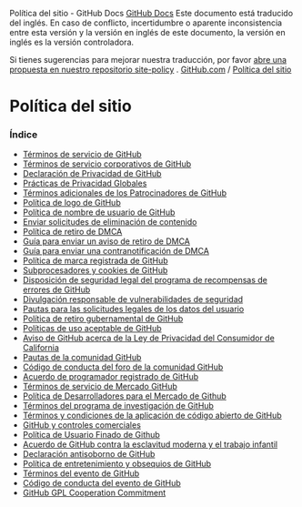 Política del sitio - GitHub Docs
[GitHub Docs](/es)
Este documento está traducido del inglés. En caso de conflicto, incertidumbre o aparente inconsistencia entre esta versión y la versión en inglés de este documento, la versión en inglés es la versión controladora.

Si tienes sugerencias para mejorar nuestra traducción, por favor
[abre una propuesta en nuestro repositorio site-policy](https://github.com/github/site-policy/issues)
.
[GitHub.com](/es/github)
/
[Política del sitio](/es/github/site-policy)

# Política del sitio

### Índice
- [Términos de servicio de GitHub](/es/github/site-policy/github-terms-of-service)
- [Términos de servicio corporativos de GitHub](/es/github/site-policy/github-corporate-terms-of-service)
- [Declaración de Privacidad de GitHub](/es/github/site-policy/github-privacy-statement)
- [Prácticas de Privacidad Globales](/es/github/site-policy/global-privacy-practices)
- [Términos adicionales de los Patrocinadores de GitHub](/es/github/site-policy/github-sponsors-additional-terms)
- [Política de logo de GitHub](/es/github/site-policy/github-logo-policy)
- [Política de nombre de usuario de GitHub](/es/github/site-policy/github-username-policy)
- [Enviar solicitudes de eliminación de contenido](/es/github/site-policy/submitting-content-removal-requests)
- [Política de retiro de DMCA](/es/github/site-policy/dmca-takedown-policy)
- [Guía para enviar un aviso de retiro de DMCA](/es/github/site-policy/guide-to-submitting-a-dmca-takedown-notice)
- [Guía para enviar una contranotificación de DMCA](/es/github/site-policy/guide-to-submitting-a-dmca-counter-notice)
- [Política de marca registrada de GitHub](/es/github/site-policy/github-trademark-policy)
- [Subprocesadores y cookies de GitHub](/es/github/site-policy/github-subprocessors-and-cookies)
- [Disposición de seguridad legal del programa de recompensas de errores de GitHub](/es/github/site-policy/github-bug-bounty-program-legal-safe-harbor)
- [Divulgación responsable de vulnerabilidades de seguridad](/es/github/site-policy/responsible-disclosure-of-security-vulnerabilities)
- [Pautas para las solicitudes legales de los datos del usuario](/es/github/site-policy/guidelines-for-legal-requests-of-user-data)
- [Política de retiro gubernamental de GitHub](/es/github/site-policy/github-government-takedown-policy)
- [Políticas de uso aceptable de GitHub](/es/github/site-policy/github-acceptable-use-policies)
- [Aviso de GitHub acerca de la Ley de Privacidad del Consumidor de California](/es/github/site-policy/githubs-notice-about-the-california-consumer-privacy-act)
- [Pautas de la comunidad GitHub](/es/github/site-policy/github-community-guidelines)
- [Código de conducta del foro de la comunidad GitHub](/es/github/site-policy/github-community-forum-code-of-conduct)
- [Acuerdo de programador registrado de GitHub](/es/github/site-policy/github-registered-developer-agreement)
- [Términos de servicio de Mercado GitHub](/es/github/site-policy/github-marketplace-terms-of-service)
- [Política de Desarrolladores para el Mercado de Github](/es/github/site-policy/github-marketplace-developer-agreement)
- [Términos del programa de investigación de GitHub](/es/github/site-policy/github-research-program-terms)
- [Términos y condiciones de la aplicación de código abierto de GitHub](/es/github/site-policy/github-open-source-applications-terms-and-conditions)
- [GitHub y controles comerciales](/es/github/site-policy/github-and-trade-controls)
- [Política de Usuario Finado de Github](/es/github/site-policy/github-deceased-user-policy)
- [Acuerdo de GitHub contra la esclavitud moderna y el trabajo infantil](/es/github/site-policy/github-statement-against-modern-slavery-and-child-labor)
- [Declaración antisoborno de GitHub](/es/github/site-policy/github-anti-bribery-statement)
- [Política de entretenimiento y obsequios de GitHub](/es/github/site-policy/github-gifts-and-entertainment-policy)
- [Términos del evento de GitHub](/es/github/site-policy/github-event-terms)
- [Código de conducta del evento de GitHub](/es/github/site-policy/github-event-code-of-conduct)
- [GitHub GPL Cooperation Commitment](/es/github/site-policy/github-gpl-cooperation-commitment)

